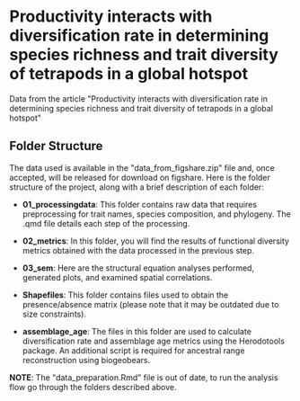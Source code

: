 # Productivity interacts with diversification rate in determining species richness and trait diversity of tetrapods in a global hotspot
Data from the article "Productivity interacts with diversification rate in determining species richness and trait diversity of tetrapods in a global hotspot"

## Folder Structure

The data used is available in the "data_from_figshare.zip" file and, once accepted, will be released for download on figshare.
Here is the folder structure of the project, along with a brief description of each folder:

- **01_processingdata**: This folder contains raw data that requires preprocessing for trait names, species composition, and phylogeny. The .qmd file details each step of the processing.

- **02_metrics**: In this folder, you will find the results of functional diversity metrics obtained with the data processed in the previous step.

- **03_sem**: Here are the structural equation analyses performed, generated plots, and examined spatial correlations.

- **Shapefiles**: This folder contains files used to obtain the presence/absence matrix (please note that it may be outdated due to size constraints).

- **assemblage_age**: The files in this folder are used to calculate diversification rate and assemblage age metrics using the Herodotools package. An additional script is required for ancestral range reconstruction using biogeobears.

**NOTE**: The "data_preparation.Rmd" file is out of date, to run the analysis flow go through the folders described above.